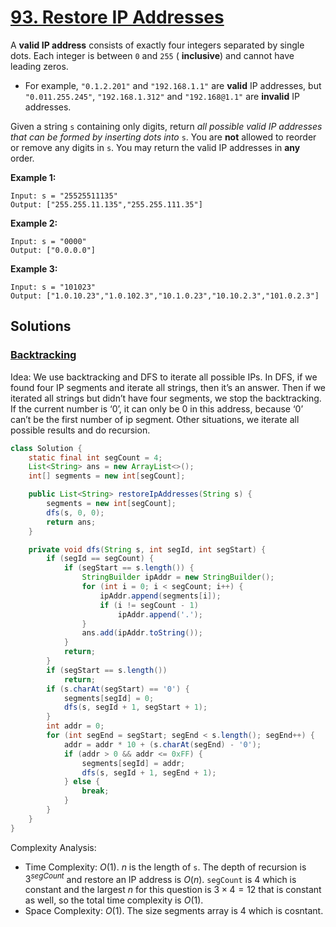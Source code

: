 # [93. Restore IP Addresses](https://leetcode.com/problems/restore-ip-addresses/)

A **valid IP address** consists of exactly four integers separated by single dots. Each integer is between `0` and `255` ( **inclusive**) and cannot have leading zeros.

- For example, `"0.1.2.201"` and `"192.168.1.1"` are **valid** IP addresses, but `"0.011.255.245"`, `"192.168.1.312"` and `"192.168@1.1"` are **invalid** IP addresses.

Given a string `s` containing only digits, return _all possible valid IP addresses that can be formed by inserting dots into_ `s`. You are **not** allowed to reorder or remove any digits in `s`. You may return the valid IP addresses in **any** order.

**Example 1:**

```
Input: s = "25525511135"
Output: ["255.255.11.135","255.255.111.35"]
```

**Example 2:**

```
Input: s = "0000"
Output: ["0.0.0.0"]
```

**Example 3:**

```
Input: s = "101023"
Output: ["1.0.10.23","1.0.102.3","10.1.0.23","10.10.2.3","101.0.2.3"]
```

## Solutions
### [Backtracking](RestoreIpAddresses.java)

Idea: We use backtracking and DFS to iterate all possible IPs. In DFS, if we found four IP segments and iterate all strings, then it’s an answer. Then if we iterated all strings but didn’t have four segments, we stop the backtracking. If the current number is ‘0’, it can only be 0 in this address, because ‘0’ can’t be the first number of ip segment. Other situations, we iterate all possible results and do recursion.

```java
class Solution {
    static final int segCount = 4;
    List<String> ans = new ArrayList<>();
    int[] segments = new int[segCount];

    public List<String> restoreIpAddresses(String s) {
        segments = new int[segCount];
        dfs(s, 0, 0);
        return ans;
    }

    private void dfs(String s, int segId, int segStart) {
        if (segId == segCount) {
            if (segStart == s.length()) {
                StringBuilder ipAddr = new StringBuilder();
                for (int i = 0; i < segCount; i++) {
                    ipAddr.append(segments[i]);
                    if (i != segCount - 1)
                        ipAddr.append('.');
                }
                ans.add(ipAddr.toString());
            }
            return;
        }
        if (segStart == s.length())
            return;
        if (s.charAt(segStart) == '0') {
            segments[segId] = 0;
            dfs(s, segId + 1, segStart + 1);
        }
        int addr = 0;
        for (int segEnd = segStart; segEnd < s.length(); segEnd++) {
            addr = addr * 10 + (s.charAt(segEnd) - '0');
            if (addr > 0 && addr <= 0xFF) {
                segments[segId] = addr;
                dfs(s, segId + 1, segEnd + 1);
            } else {
                break;
            }
        }
    }
}
```

Complexity Analysis:

- Time Complexity: $O(1)$. $n$ is the length of `s`. The depth of recursion is $3^{segCount}$ and restore an IP address is $O(n)$. `segCount` is 4 which is constant and the largest $n$ for this question is $3\times4=12$ that is constant as well, so the total time complexity is $O(1)$.
- Space Complexity: $O(1)$. The size segments array is 4 which is cosntant.
